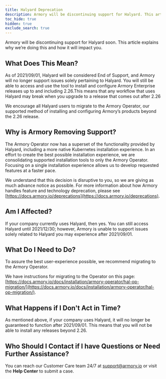 ```yaml
---
title: Halyard Deprecation
description: Armory will be discontinuing support for Halyard. This article explains why Armory is doing this and how it impacts your company.
toc_hide: true
hidden: true
exclude_search: true
---
```


Armory will be discontinuing support for Halyard soon. This article explains
why we’re doing this and how it will impact you.
 
## What Does This Mean?


As of 2021/09/01, Halyard will be considered End of Support, and Armory will no
longer support issues solely pertaining to Halyard. You will still be able to
access and use the tool to install and configure Armory Enterprise releases up
to and including 2.26.This means that any workflow that uses Halyard may break
when you upgrade to a release that comes out after 2.26

We encourage all Halyard users to migrate to the Armory Operator, our supported
method of installing and configuring Armory’s products beyond the 2.26 release.
 
## Why is Armory Removing Support?

The Armory Operator now has a superset of the functionality provided by
Halyard, including a more native Kubernetes installation experience. In an
effort to create the best possible installation experience, we are
consolidating supported installation tools to only the Armory Operator.
Focusing on a single installation experience allows us to develop requested
features at a faster pace.

We understand that this decision is disruptive to you, so we are giving as much
advance notice as possible.  For more information about how Armory handles
feature and technology deprecation, please see
[https://docs.armory.io/deprecations](https://docs.armory.io/deprecations).
 
## Am I Affected?

If your company currently uses Halyard, then yes.  You can still access Halyard
until 2021/12/30; however, Armory is unable to support issues solely
related to Halyard you may experience after 2021/09/01.
 
## What Do I Need to Do?
To assure the best user-experience possible, we recommend migrating to the Armory Operator.

We have instructions for migrating to the Operator on this page:
[https://docs.armory.io/docs/installation/armory-operator/hal-op-migration/](https://docs.armory.io/docs/installation/armory-operator/hal-op-migration/).
 
## What Happens if I Don't Act in Time?

As mentioned above, if your company uses Halyard, it will no longer be
guaranteed to function after 2021/09/01. This means that you will not be able
to install any releases beyond 2.26. 
 
## Who Should I Contact if I have Questions or Need Further Assistance?

You can reach our Customer Care team 24/7 at support@armory.io or visit the
**Help Center** to submit a case.
